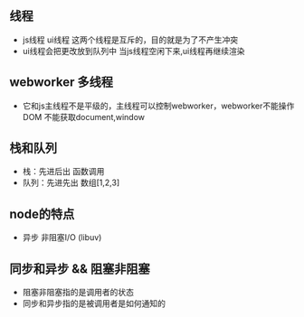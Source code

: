 ## 线程
- js线程  ui线程    这两个线程是互斥的，目的就是为了不产生冲突
- ui线程会把更改放到队列中  当js线程空闲下来,ui线程再继续渲染

## webworker  多线程
- 它和js主线程不是平级的，主线程可以控制webworker，webworker不能操作DOM 不能获取document,window



## 栈和队列
- 栈：先进后出  函数调用
- 队列：先进先出  数组[1,2,3]


## node的特点
- 异步  非阻塞I/O  (libuv)


## 同步和异步 && 阻塞非阻塞
- 阻塞非阻塞指的是调用者的状态
- 同步和异步指的是被调用者是如何通知的